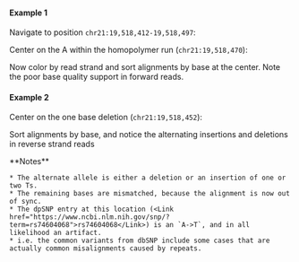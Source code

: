 <script>
import Alert from "$components/Alert.svelte";
import Link from "$components/Link.svelte";
import IGVUpdateBtn from "$components/IGVUpdateBtn.svelte";
</script>

#### Example 1

Navigate to position `chr21:19,518,412-19,518,497`:

<IGVUpdateBtn locus="chr21:19,518,412-19,518,497" />

Center on the A within the homopolymer run (`chr21:19,518,470`):

<IGVUpdateBtn locus="chr21:19,518,470" />

Now color by read strand and sort alignments by base at the center. Note the poor base quality support in forward reads.

#### Example 2

Center on the one base deletion (`chr21:19,518,452`):

<IGVUpdateBtn locus="chr21:19,518,452" />

Sort alignments by base, and notice the alternating insertions and deletions in reverse strand reads

<Alert color="primary">
	**Notes**

	* The alternate allele is either a deletion or an insertion of one or two Ts.
	* The remaining bases are mismatched, because the alignment is now out of sync.
	* The dpSNP entry at this location (<Link href="https://www.ncbi.nlm.nih.gov/snp/?term=rs74604068">rs74604068</Link>) is an `A->T`, and in all likelihood an artifact.
	* i.e. the common variants from dbSNP include some cases that are actually common misalignments caused by repeats.
</Alert>
